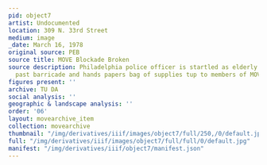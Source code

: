 ```yaml
---
pid: object7
artist: Undocumented
location: 309 N. 33rd Street
medium: image
_date: March 16, 1978
original source: PEB
source title: MOVE Blockade Broken
source description: Philadelphia police officer is startled as elderly woman walked
  past barricade and hands papers bag of supplies tup to members of MOVE.
figures present: ''
archive: TU DA
social analysis: ''
geographic & landscape analysis: ''
order: '06'
layout: movearchive_item
collection: movearchive
thumbnail: "/img/derivatives/iiif/images/object7/full/250,/0/default.jpg"
full: "/img/derivatives/iiif/images/object7/full/full/0/default.jpg"
manifest: "/img/derivatives/iiif/object7/manifest.json"
---
```

